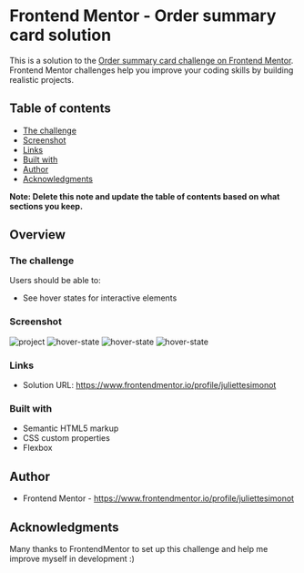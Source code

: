 # Frontend Mentor - Order summary card solution

This is a solution to the [Order summary card challenge on Frontend Mentor](https://www.frontendmentor.io/challenges/order-summary-component-QlPmajDUj). Frontend Mentor challenges help you improve your coding skills by building realistic projects. 

## Table of contents
- [The challenge](#the-challenge)
- [Screenshot](#screenshot)
- [Links](#links)
- [Built with](#built-with)
- [Author](#author)
- [Acknowledgments](#acknowledgments)

**Note: Delete this note and update the table of contents based on what sections you keep.**

## Overview

### The challenge

Users should be able to:

- See hover states for interactive elements

### Screenshot
<img src="screenshots/Screenshot-overview.jpg" alt=project>
<img src="screenshots/hover-on-change.jpg" alt=hover-state>
<img src="screenshots/hover-on-proceed.jpg" alt=hover-state>
<img src="screenshots/hover-on-cancel.jpg" alt=hover-state>

### Links

- Solution URL: https://www.frontendmentor.io/profile/juliettesimonot

### Built with

- Semantic HTML5 markup
- CSS custom properties
- Flexbox

## Author

- Frontend Mentor - https://www.frontendmentor.io/profile/juliettesimonot

## Acknowledgments

Many thanks to FrontendMentor to set up this challenge and help me improve myself in development :)
